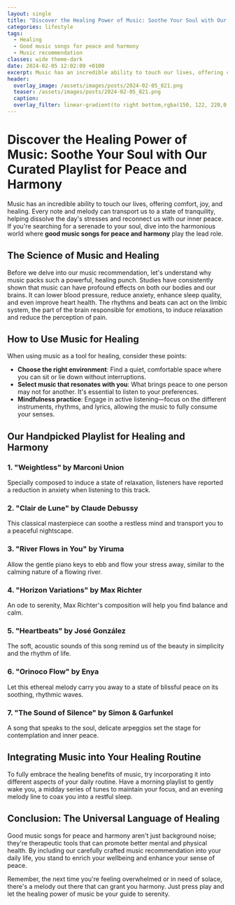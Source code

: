 ```yaml
---
layout: single
title: "Discover the Healing Power of Music: Soothe Your Soul with Our Curated Playlist for Peace and Harmony"
categories: lifestyle
tags:
  - Healing
  - Good music songs for peace and harmony
  - Music recommendation
classes: wide theme-dark
date: 2024-02-05 12:02:09 +0100
excerpt: Music has an incredible ability to touch our lives, offering comfort, joy, and healing.
header:
  overlay_image: /assets/images/posts/2024-02-05_821.png
  teaser: /assets/images/posts/2024-02-05_821.png
  caption: 
  overlay_filter: linear-gradient(to right bottom,rgba(150, 122, 220,0.8), rgba(255,245,208,0.5))
---
```

# Discover the Healing Power of Music: Soothe Your Soul with Our Curated Playlist for Peace and Harmony

Music has an incredible ability to touch our lives, offering comfort, joy, and healing. Every note and melody can transport us to a state of tranquility, helping dissolve the day's stresses and reconnect us with our inner peace. If you're searching for a serenade to your soul, dive into the harmonious world where **good music songs for peace and harmony** play the lead role.

## The Science of Music and Healing

Before we delve into our music recommendation, let's understand why music packs such a powerful, healing punch. Studies have consistently shown that music can have profound effects on both our bodies and our brains. It can lower blood pressure, reduce anxiety, enhance sleep quality, and even improve heart health. The rhythms and beats can act on the limbic system, the part of the brain responsible for emotions, to induce relaxation and reduce the perception of pain.

## How to Use Music for Healing

When using music as a tool for healing, consider these points:

- **Choose the right environment**: Find a quiet, comfortable space where you can sit or lie down without interruptions.
- **Select music that resonates with you**: What brings peace to one person may not for another. It's essential to listen to your preferences.
- **Mindfulness practice**: Engage in active listening—focus on the different instruments, rhythms, and lyrics, allowing the music to fully consume your senses.

## Our Handpicked Playlist for Healing and Harmony

### 1. **"Weightless" by Marconi Union**
Specially composed to induce a state of relaxation, listeners have reported a reduction in anxiety when listening to this track.

### 2. **"Clair de Lune" by Claude Debussy**
This classical masterpiece can soothe a restless mind and transport you to a peaceful nightscape.

### 3. **"River Flows in You" by Yiruma**
Allow the gentle piano keys to ebb and flow your stress away, similar to the calming nature of a flowing river.

### 4. **"Horizon Variations" by Max Richter**
An ode to serenity, Max Richter's composition will help you find balance and calm.

### 5. **"Heartbeats" by José González**
The soft, acoustic sounds of this song remind us of the beauty in simplicity and the rhythm of life.

### 6. **"Orinoco Flow" by Enya**
Let this ethereal melody carry you away to a state of blissful peace on its soothing, rhythmic waves.

### 7. **"The Sound of Silence" by Simon & Garfunkel**
A song that speaks to the soul, delicate arpeggios set the stage for contemplation and inner peace.

## Integrating Music into Your Healing Routine

To fully embrace the healing benefits of music, try incorporating it into different aspects of your daily routine. Have a morning playlist to gently wake you, a midday series of tunes to maintain your focus, and an evening melody line to coax you into a restful sleep.

## Conclusion: The Universal Language of Healing

Good music songs for peace and harmony aren't just background noise; they're therapeutic tools that can promote better mental and physical health. By including our carefully crafted music recommendation into your daily life, you stand to enrich your wellbeing and enhance your sense of peace.

Remember, the next time you're feeling overwhelmed or in need of solace, there's a melody out there that can grant you harmony. Just press play and let the healing power of music be your guide to serenity.